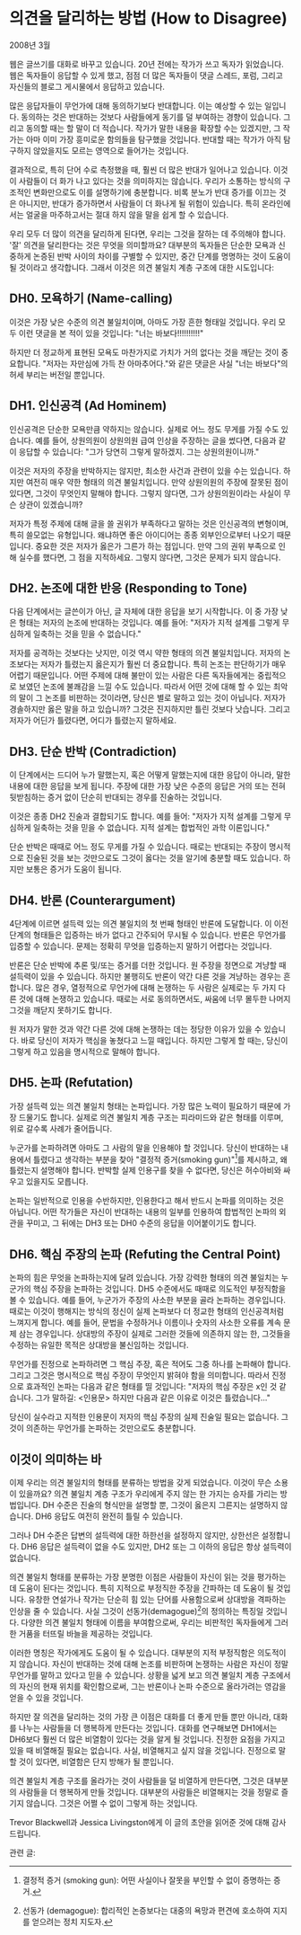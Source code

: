 # 의견을 달리하는 방법 (How to Disagree)

2008년 3월

웹은 글쓰기를 대화로 바꾸고 있습니다. 20년 전에는 작가가 쓰고 독자가 읽었습니다. 웹은 독자들이 응답할 수 있게 했고, 점점 더 많은 독자들이 댓글 스레드, 포럼, 그리고 자신들의 블로그 게시물에서 응답하고 있습니다.

많은 응답자들이 무언가에 대해 동의하기보다 반대합니다. 이는 예상할 수 있는 일입니다. 동의하는 것은 반대하는 것보다 사람들에게 동기를 덜 부여하는 경향이 있습니다. 그리고 동의할 때는 할 말이 더 적습니다. 작가가 말한 내용을 확장할 수는 있겠지만, 그 작가는 아마 이미 가장 흥미로운 함의들을 탐구했을 것입니다. 반대할 때는 작가가 아직 탐구하지 않았을지도 모르는 영역으로 들어가는 것입니다.

결과적으로, 특히 단어 수로 측정했을 때, 훨씬 더 많은 반대가 일어나고 있습니다. 이것이 사람들이 더 화가 나고 있다는 것을 의미하지는 않습니다. 우리가 소통하는 방식의 구조적인 변화만으로도 이를 설명하기에 충분합니다. 비록 분노가 반대 증가를 이끄는 것은 아니지만, 반대가 증가하면서 사람들이 더 화나게 될 위험이 있습니다. 특히 온라인에서는 얼굴을 마주하고서는 절대 하지 않을 말을 쉽게 할 수 있습니다.

우리 모두 더 많이 의견을 달리하게 된다면, 우리는 그것을 잘하는 데 주의해야 합니다. '잘' 의견을 달리한다는 것은 무엇을 의미할까요? 대부분의 독자들은 단순한 모욕과 신중하게 논증된 반박 사이의 차이를 구별할 수 있지만, 중간 단계를 명명하는 것이 도움이 될 것이라고 생각합니다. 그래서 이것은 의견 불일치 계층 구조에 대한 시도입니다:

## DH0. 모욕하기 (Name-calling)

이것은 가장 낮은 수준의 의견 불일치이며, 아마도 가장 흔한 형태일 것입니다. 우리 모두 이런 댓글을 본 적이 있을 것입니다: "너는 바보다!!!!!!!!!!"

하지만 더 정교하게 표현된 모욕도 마찬가지로 가치가 거의 없다는 것을 깨닫는 것이 중요합니다. "저자는 자만심에 가득 찬 아마추어다."와 같은 댓글은 사실 "너는 바보다"의 허세 부리는 버전일 뿐입니다.

## DH1. 인신공격 (Ad Hominem)

인신공격은 단순한 모욕만큼 약하지는 않습니다. 실제로 어느 정도 무게를 가질 수도 있습니다. 예를 들어, 상원의원이 상원의원 급여 인상을 주장하는 글을 썼다면, 다음과 같이 응답할 수 있습니다: "그가 당연히 그렇게 말하겠지. 그는 상원의원이니까."

이것은 저자의 주장을 반박하지는 않지만, 최소한 사건과 관련이 있을 수는 있습니다. 하지만 여전히 매우 약한 형태의 의견 불일치입니다. 만약 상원의원의 주장에 잘못된 점이 있다면, 그것이 무엇인지 말해야 합니다. 그렇지 않다면, 그가 상원의원이라는 사실이 무슨 상관이 있겠습니까?

저자가 특정 주제에 대해 글을 쓸 권위가 부족하다고 말하는 것은 인신공격의 변형이며, 특히 쓸모없는 유형입니다. 왜냐하면 좋은 아이디어는 종종 외부인으로부터 나오기 때문입니다. 중요한 것은 저자가 옳은가 그른가 하는 점입니다. 만약 그의 권위 부족으로 인해 실수를 했다면, 그 점을 지적하세요. 그렇지 않다면, 그것은 문제가 되지 않습니다.

## DH2. 논조에 대한 반응 (Responding to Tone)

다음 단계에서는 글쓴이가 아닌, 글 자체에 대한 응답을 보기 시작합니다. 이 중 가장 낮은 형태는 저자의 논조에 반대하는 것입니다. 예를 들어: "저자가 지적 설계를 그렇게 무심하게 일축하는 것을 믿을 수 없습니다."

저자를 공격하는 것보다는 낫지만, 이것 역시 약한 형태의 의견 불일치입니다. 저자의 논조보다는 저자가 틀렸는지 옳은지가 훨씬 더 중요합니다. 특히 논조는 판단하기가 매우 어렵기 때문입니다. 어떤 주제에 대해 불만이 있는 사람은 다른 독자들에게는 중립적으로 보였던 논조에 불쾌감을 느낄 수도 있습니다. 따라서 어떤 것에 대해 할 수 있는 최악의 말이 그 논조를 비판하는 것이라면, 당신은 별로 말하고 있는 것이 아닙니다. 저자가 경솔하지만 옳은 말을 하고 있습니까? 그것은 진지하지만 틀린 것보다 낫습니다. 그리고 저자가 어딘가 틀렸다면, 어디가 틀렸는지 말하세요.

## DH3. 단순 반박 (Contradiction)

이 단계에서는 드디어 누가 말했는지, 혹은 어떻게 말했는지에 대한 응답이 아니라, 말한 내용에 대한 응답을 보게 됩니다. 주장에 대한 가장 낮은 수준의 응답은 거의 또는 전혀 뒷받침하는 증거 없이 단순히 반대되는 경우를 진술하는 것입니다.

이것은 종종 DH2 진술과 결합되기도 합니다. 예를 들어: "저자가 지적 설계를 그렇게 무심하게 일축하는 것을 믿을 수 없습니다. 지적 설계는 합법적인 과학 이론입니다."

단순 반박은 때때로 어느 정도 무게를 가질 수 있습니다. 때로는 반대되는 주장이 명시적으로 진술된 것을 보는 것만으로도 그것이 옳다는 것을 알기에 충분할 때도 있습니다. 하지만 보통은 증거가 도움이 됩니다.

## DH4. 반론 (Counterargument)

4단계에 이르면 설득력 있는 의견 불일치의 첫 번째 형태인 반론에 도달합니다. 이 이전 단계의 형태들은 입증하는 바가 없다고 간주되어 무시될 수 있습니다. 반론은 무언가를 입증할 수 있습니다. 문제는 정확히 무엇을 입증하는지 말하기 어렵다는 것입니다.

반론은 단순 반박에 추론 및/또는 증거를 더한 것입니다. 원 주장을 정면으로 겨냥할 때 설득력이 있을 수 있습니다. 하지만 불행히도 반론이 약간 다른 것을 겨냥하는 경우는 흔합니다. 많은 경우, 열정적으로 무언가에 대해 논쟁하는 두 사람은 실제로는 두 가지 다른 것에 대해 논쟁하고 있습니다. 때로는 서로 동의하면서도, 싸움에 너무 몰두한 나머지 그것을 깨닫지 못하기도 합니다.

원 저자가 말한 것과 약간 다른 것에 대해 논쟁하는 데는 정당한 이유가 있을 수 있습니다. 바로 당신이 저자가 핵심을 놓쳤다고 느낄 때입니다. 하지만 그렇게 할 때는, 당신이 그렇게 하고 있음을 명시적으로 말해야 합니다.

## DH5. 논파 (Refutation)

가장 설득력 있는 의견 불일치 형태는 논파입니다. 가장 많은 노력이 필요하기 때문에 가장 드물기도 합니다. 실제로 의견 불일치 계층 구조는 피라미드와 같은 형태를 이루며, 위로 갈수록 사례가 줄어듭니다.

누군가를 논파하려면 아마도 그 사람의 말을 인용해야 할 것입니다. 당신이 반대하는 내용에서 틀렸다고 생각하는 부분을 찾아 "결정적 증거(smoking gun)"[^1]를 제시하고, 왜 틀렸는지 설명해야 합니다. 반박할 실제 인용구를 찾을 수 없다면, 당신은 허수아비와 싸우고 있을지도 모릅니다.

논파는 일반적으로 인용을 수반하지만, 인용한다고 해서 반드시 논파를 의미하는 것은 아닙니다. 어떤 작가들은 자신이 반대하는 내용의 일부를 인용하여 합법적인 논파의 외관을 꾸미고, 그 뒤에는 DH3 또는 DH0 수준의 응답을 이어붙이기도 합니다.

## DH6. 핵심 주장의 논파 (Refuting the Central Point)

논파의 힘은 무엇을 논파하는지에 달려 있습니다. 가장 강력한 형태의 의견 불일치는 누군가의 핵심 주장을 논파하는 것입니다. DH5 수준에서도 때때로 의도적인 부정직함을 볼 수 있습니다. 예를 들어, 누군가가 주장의 사소한 부분을 골라 논파하는 경우입니다. 때로는 이것이 행해지는 방식의 정신이 실제 논파보다 더 정교한 형태의 인신공격처럼 느껴지게 합니다. 예를 들어, 문법을 수정하거나 이름이나 숫자의 사소한 오류를 계속 문제 삼는 경우입니다. 상대방의 주장이 실제로 그러한 것들에 의존하지 않는 한, 그것들을 수정하는 유일한 목적은 상대방을 불신임하는 것입니다.

무언가를 진정으로 논파하려면 그 핵심 주장, 혹은 적어도 그중 하나를 논파해야 합니다. 그리고 그것은 명시적으로 핵심 주장이 무엇인지 밝혀야 함을 의미합니다. 따라서 진정으로 효과적인 논파는 다음과 같은 형태를 띨 것입니다: "저자의 핵심 주장은 x인 것 같습니다. 그가 말하길: <인용문> 하지만 다음과 같은 이유로 이것은 틀렸습니다..."

당신이 실수라고 지적한 인용문이 저자의 핵심 주장의 실제 진술일 필요는 없습니다. 그것이 의존하는 무언가를 논파하는 것만으로도 충분합니다.

## 이것이 의미하는 바

이제 우리는 의견 불일치의 형태를 분류하는 방법을 갖게 되었습니다. 이것이 무슨 소용이 있을까요? 의견 불일치 계층 구조가 우리에게 주지 않는 한 가지는 승자를 가리는 방법입니다. DH 수준은 진술의 형식만을 설명할 뿐, 그것이 옳은지 그른지는 설명하지 않습니다. DH6 응답도 여전히 완전히 틀릴 수 있습니다.

그러나 DH 수준은 답변의 설득력에 대한 하한선을 설정하지 않지만, 상한선은 설정합니다. DH6 응답은 설득력이 없을 수도 있지만, DH2 또는 그 이하의 응답은 항상 설득력이 없습니다.

의견 불일치 형태를 분류하는 가장 분명한 이점은 사람들이 자신이 읽는 것을 평가하는 데 도움이 된다는 것입니다. 특히 지적으로 부정직한 주장을 간파하는 데 도움이 될 것입니다. 유창한 연설가나 작가는 단순히 힘 있는 단어를 사용함으로써 상대방을 격파하는 인상을 줄 수 있습니다. 사실 그것이 선동가(demagogue)[^2]의 정의하는 특징일 것입니다. 다양한 의견 불일치 형태에 이름을 부여함으로써, 우리는 비판적인 독자들에게 그러한 거품을 터뜨릴 바늘을 제공하는 것입니다.

이러한 명칭은 작가에게도 도움이 될 수 있습니다. 대부분의 지적 부정직함은 의도적이지 않습니다. 자신이 반대하는 것에 대해 논조를 비판하며 논쟁하는 사람은 자신이 정말 무언가를 말하고 있다고 믿을 수 있습니다. 상황을 넓게 보고 의견 불일치 계층 구조에서의 자신의 현재 위치를 확인함으로써, 그는 반론이나 논파 수준으로 올라가려는 영감을 얻을 수 있을 것입니다.

하지만 잘 의견을 달리하는 것의 가장 큰 이점은 대화를 더 좋게 만들 뿐만 아니라, 대화를 나누는 사람들을 더 행복하게 만든다는 것입니다. 대화를 연구해보면 DH1에서는 DH6보다 훨씬 더 많은 비열함이 있다는 것을 알게 될 것입니다. 진정한 요점을 가지고 있을 때 비열해질 필요는 없습니다. 사실, 비열해지고 싶지 않을 것입니다. 진정으로 말할 것이 있다면, 비열함은 단지 방해가 될 뿐입니다.

의견 불일치 계층 구조를 올라가는 것이 사람들을 덜 비열하게 만든다면, 그것은 대부분의 사람들을 더 행복하게 만들 것입니다. 대부분의 사람들은 비열해지는 것을 정말로 즐기지 않습니다. 그것은 어쩔 수 없이 그렇게 하는 것입니다.

Trevor Blackwell과 Jessica Livingston에게 이 글의 초안을 읽어준 것에 대해 감사드립니다.

관련 글:

[^1]: 결정적 증거 (smoking gun): 어떤 사실이나 잘못을 부인할 수 없이 증명하는 증거.
[^2]: 선동가 (demagogue): 합리적인 논증보다는 대중의 욕망과 편견에 호소하여 지지를 얻으려는 정치 지도자.